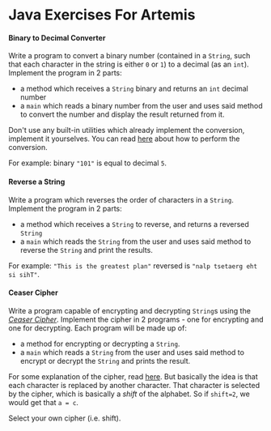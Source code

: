 # Java Exercises For Artemis

#### Binary to Decimal Converter
Write a program to convert a binary number (contained in a `String`, such that each character in the string is either `0` or `1`) to a decimal (as an `int`). Implement the program in 2 parts:
- a method which receives a `String` binary and returns an `int` decimal number
- a `main` which reads a binary number from the user and uses said method to convert the number and display the result returned from it.

Don't use any built-in utilities which already implement the conversion, implement it yourselves. You can read [here](https://www.rapidtables.com/convert/number/binary-to-decimal.html) about how to perform the conversion.

For example: binary `"101"` is equal to decimal `5`.

#### Reverse a String
Write a program which reverses the order of characters in a `String`. Implement the program in 2 parts:
- a method which receives a `String` to reverse, and returns a reversed `String`
- a `main` which reads the `String` from the user and uses said method to reverse the `String` and print the results.

For example: `"This is the greatest plan"` reversed is `"nalp tsetaerg eht si sihT"`.

#### Ceaser Cipher
Write a program capable of encrypting and decrypting `String`s using the [_Ceaser Cipher_](https://en.wikipedia.org/wiki/Caesar_cipher). Implement the cipher in 2 programs - one for encrypting and one for decrypting. Each program will be made up of:
- a method for encrypting or decrypting a `String`.
- a `main` which reads a `String` from the user and uses said method to encrypt or decrypt the `String` and prints the result.

For some explanation of the cipher, read [here](https://www.dcode.fr/caesar-cipher). But basically the idea is that each character is replaced by another character. That character is selected by the cipher, which is basically a _shift_ of the alphabet. So if `shift=2`, we would get that `a = c`. 

Select your own cipher (i.e. shift).


